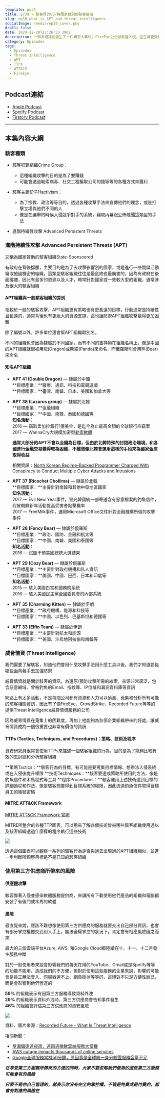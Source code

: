 ```yaml
---
template: post
title: EP30 - 駭客界的007與國家級別的駭客組織
slug: ep30_what_is_APT_and_threat_intelligence
socialImage: /media/ep30_cover.png
draft: false
date: 2020-12-20T22:26:53.296Z
description: 一個多禮拜前發生了一件資安大事件，FireEye公告被駭客入侵，並在調查後指出他們所使用的一款由Solarwinds推出的IT工具有資安問題，我們想藉由這次的機會談談駭客組織、APT、威脅情資以及第三方產品的風險
category: Episodes
tags:
  - Episodes
  - Threat Intelligence
  - APT
  - TTPs
  - ATT&CK
  - FireEye
---
```

## Podcast連結

* [Apple Podcast](https://podcasts.apple.com/tw/podcast/%E8%B3%87%E5%AE%89%E8%A7%A3%E5%A3%93%E7%B8%AE/id1513276667#episodeGuid=ckixq00sjptwj0888rths6bf7)
* [Spotify Podcast](https://open.spotify.com/episode/0tQ9tNDqyJD0pZF9YU4ar0?si=VDCyPWvSS-6ogmKBJVaHRQ)
* [Firstory Podcast](https://open.firstory.me/story/ckixq00sjptwj0888rths6bf7)

- - -

## 本集內容大綱

### 駭客種類

* 駭客犯罪組織Crime Group：

  * 這種組織攻擊的目的是為了要賺錢
  * 可能會透過勒索病毒、社交工程騙取公司的錢等等的各種方式來獲利
* 駭客主義份子Hactivism：

  * 為了宗教、政治等等目的，透過各種攻擊手法來宣傳他們的理念，或是打擊立場與他們不同的人
  * 像是在選舉的時候入侵競爭對手的系統，竊取內幕跟公佈醜聞這類型的手法
* 進階持續性攻擊 Advanced Persistent Threats

### 進階持續性攻擊 Advanced Persistent Threats (APT)

又稱為國家贊助的駭客組織State-Sponsoered 

有政府在背後撐腰，主要目的是為了去攻擊影響別的國家，或是進行一些間諜活動竊取他國機密的組織。這類型駭客組織往往是最危險也最厲害的，因為有政府在後面撐腰，因此有最多的資源以及人才，時常針對國家或一些較大型的組織，通常涉及很大的駭客組織

#### APT組織與一般駭客組織的差別

相較於一般的駭客攻擊，APT組織更有策略也有更長遠的目標，行動通常是持續性且長遠的，通常背後也有更龐大的資源支撐，這也讓防禦APT組織攻擊變得更加困難

除了編號以外，許多單位還會幫APT組織取別名。

不同的組織也會因為隸屬於不同國家，而有不同的吉祥物在組織名稱上，像是中國的APT組織就很被用龍(Dragon)或熊貓(Panda)來命名，而俄羅斯則會用熊(Bear)來命名

#### 知名APT組織

* **APT 41 (Double Dragon)**  — 隸屬於中國\
  **目標產業：**醫療、通訊、科技和電競遊戲\
  **目標國家：**臺灣、南韓、日本、美國和加拿大等  
* **APT 38 (Lazarus group)**  — 隸屬於北韓\
  **目標產業：**金融組織\
  **目標國家：**中國、南韓、泰國和德國等\
  **知名活動：**\
  2016 — 竊取孟加拉銀行1億美金，是迄今為止最高金額的全球銀行盜竊案\
  2017 — WannaCry大規模加密型[勒索軟體](/posts/ep25_types_of_malwares#勒索病毒-ransomware) 

  **通常大部分的APT不會以金錢為目標，但由於北韓特殊的封閉政治環境，和各國進行金融交易變得較為困難，不難想像北韓會運用這樣的手段來為國家金庫取得收益**

  相關資訊：[North Korean Regime-Backed Programmer Charged With Conspiracy to Conduct Multiple Cyber Attacks and Intrusions](https://www.justice.gov/opa/pr/north-korean-regime-backed-programmer-charged-conspiracy-conduct-multiple-cyber-attacks-and) 
* **APT 37 (Ricochet Chollima)**  — 隸屬於北韓\
  **目標國家：**主要針對南韓和其他中亞地區國家\
  **知名活動：**\
  2017 — Evil New Year事件，冒充韓國統一部寄送含有惡意檔案的釣魚信件，假冒朝鮮新年活動提高受害者點擊機率\
  2017 — FreeMilk事件，運用Microsoft Office文件針對金融機構所做的攻擊事件
* **APT 28 (Fancy Bear)**  — 隸屬於俄羅斯\
  **目標產業：**政治、國防、金融和航太等\
  **目標國家：**中國、南韓、美國和泰國等\
  **知名活動：**\
  2016 — 試圖干預美國總統大選結果  
* **APT 29 (Cozy Bear)**  — 隸屬於俄羅斯\
  **目標產業：**主要針對政府機構和私人資訊\
  **目標國家：**美國、中國、巴西、日本和印度等\
  **知名活動：**\
  2015 — 駭入美國白宮和國務院系統\
  2016 — 駭入美國民主黨全國委員會的內部系統  
* **APT 35 (Charming Kitten)**  — 隸屬於伊朗\
  **目標產業：**政府機構、能源和科技等\
  **目標國家：**中國、以色列、巴基斯坦和德國等  
* **APT 33 (Elfin Team)**  — 隸屬於伊朗\
  **目標產業：**主要針對航太和能源\
  **目標國家：**美國、沙烏地阿拉伯和南韓等  

### 威脅情資 (Threat Intelligence)

我們需要了解駭客，知道他們會用什麼攻擊手法用什麼工具以後，我們才知道要從哪些面向著手去加強防禦

威脅情資就是關於駭客的資訊，為還原/預防攻擊所需的線索，來源非常廣泛，包含惡意網域、曾被釣魚的Email、指紋庫、IP位址和漏洞資料庫等資訊

網路上有太多活動，不是每間公司都有資源和人力可以偵測、蒐集和分析所有可能的駭客相關資訊，因此有了像FireEye、CrowdStrike、Recorded Future等等的提供Threat Intelligence威脅情資服務的公司

因為威脅情資在蒐集上的困難度，再加上他能夠為各個企業組織帶來的好處，讓威脅情資成為一個很重要也非常有價值的資訊

#### TTPs (Tactics, Techniques, and Procedures)：策略、技術及程序

資安研究員很常會使用TTPs來描述一個駭客組織的行為，目的是為了能夠比較有效的去討論和分析駭客組織

**策略Tactics：**駭客行為的目標，有可能是要蒐集目標情報、想辦法入侵系統或在入侵後提升權限
**技術Techniques：**駭客要達成策略所使用的方法，像是釣魚信件和木馬程式等工具
**程序Procedures：**駭客運用上述技術達到目標的詳細過程和作法，像是駭客想要得到目標系統的權限，因此透過釣魚信件取得目標員工的帳號密碼

#### MITRE ATT&CK Framework

[MITRE ATT&CK Framework 官網](https://attack.mitre.org/#) 

MITRE所整合的各種TTP圖表，可以用來了解各個技術曾被哪些駭客組織使用過以及駭客組織透過什麼樣的程序執行這些技術

![](/media/apt_mitre.png)

透過這個圖表可以觀察一系列的駭客行為是否與過去出現過的APT組織相似，並進一步判斷所觀察目標是不是已知的駭客組織

### 使用第三方供應商所帶來的風險

#### 供應鏈攻擊

駭客靠著入侵並感染軟體服務提供商，來讓所有下載使用他們產品的組織和電腦都安裝了有後門或木馬的軟體

#### 風險

最直覺來說，應該不難想像使用第三方供應商的服務就要交出自己部分資訊，也會有部分掌控權繳交到別人手上，無法全權掌控的狀況下，肯定會有相應風險隨之而來

最大的三個雲端平台Azure, AWS, 和Google Cloud都陸續在十、十一、十二月發生服務中斷

對於一般使用者來說會影響我們的每天在用的YouTube、Gmail或是Spotify等等的功能不能用，造成我們的不方便，但對於使用這些服務的企業來說，影響的可能會是員工無法登入、伺服器連不上、網頁掛掉等等的，這絕對不只是方便性而已，而是會影響到他們營運的

**59%** 的組織表示有因第三方服務導致資料外洩\
**29%** 的組織表示資料外洩時，第三方供應商會告知事件發生\
**46%** 的組織會評估第三方供應商的資安風險

![](/media/apt_recordedfuturer_eport.png)

資料、圖片來源：[Recorded Future - What Is Threat Intelligence](https://www.recordedfuture.com/threat-intelligence/) 

相關新聞：

* [屋漏偏逢連夜雨，連兩週微軟雲端服務大當機](https://technews.tw/2020/10/08/microsoft-cloud-services-outages-continue-week-two/)
* [AWS outage impacts thousands of online services](https://www.zdnet.com/article/aws-outage-impacts-thousands-of-online-services/)
* [Google全球服務當機50分鐘，原因竟是全球統一身分驗證服務容量不足](https://www.ithome.com.tw/news/141663) 

***在享受第三方服務所帶來的方便的同時，大家不要忽略我們使用的這些第三方服務可能會有的風險***

***只要不是你自己管理的，就表示你沒有完全的掌控權，不管是免費或是付費的，都會有對應的風險在***